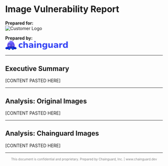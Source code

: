 # Image Vulnerability Report 

**Prepared for:**  
<img src="[CUSTOMER LOGO PLACEHOLDER]" alt="Customer Logo" width="200">

**Prepared by:**  
<img src="cg-logo.png" alt="Chainguard Logo" width="200">  

---

## **Executive Summary**

[CONTENT PASTED HERE]

---

## **Analysis: Original Images**

[CONTENT PASTED HERE]

---

## **Analysis: Chainguard Images**

[CONTENT PASTED HERE]


<footer>
<hr>
<p style="text-align: center; font-size: 10px; color: gray;">
This document is confidential and proprietary. Prepared by Chainguard, Inc. | www.chainguard.dev
</p>
</footer>
